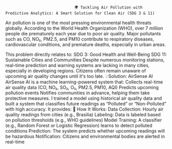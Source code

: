                                   🌍 Tackling Air Pollution with Predictive Analytics: A Smart Solution for Clean Air (SDG 3 & 11)
Air pollution is one of the most pressing environmental health threats globally. According to the World Health Organization (WHO), 
over 7 million people die prematurely each year due to poor air quality.
Major pollutants such as CO, NO₂, PM2.5, and PM10 contribute to respiratory diseases, cardiovascular conditions, and premature deaths, especially in urban areas.

This problem directly relates to:
    SDG 3: Good Health and Well-Being
    SDG 11: Sustainable Cities and Communities
Despite numerous monitoring stations, real-time prediction and warning systems are lacking in many cities, especially in developing regions. Citizens often remain unaware of upcoming air quality changes until it's too late.
                                   💡Solution: AirSense AI
AirSense AI is a machine learning-powered system that:
    Collects real-time air quality data (CO, NO₂, SO₂, O₃, PM2.5, PM10, AQI)
    Predicts upcoming pollution events
    Notifies communities in advance, helping them take protective measures.
I trained a model using historical air quality data and built a system that classifies future readings as “Polluted” or “Non-Polluted” with high accuracy. It provides:
                                  🚀 How It Works:
    Data Collection: Hourly air quality readings from cities (e.g., Brasilia)
    Labeling: Data is labeled based on pollution thresholds (e.g., WHO guidelines)
    Model Training: A classifier (e.g., Random Forest or Logistic Regression) learns to detect polluted conditions
    Prediction: The system predicts whether upcoming readings will be hazardous
    Notification: Citizens and environmental bodies are alerted in real-time

